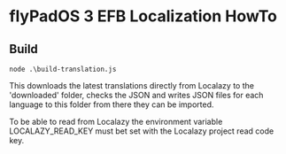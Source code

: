 # flyPadOS 3 EFB Localization HowTo

## Build

`node .\build-translation.js`

This downloads the latest translations directly from Localazy to the 'downloaded' folder, checks the JSON and writes
JSON files for each language to this folder from there they can be imported.

To be able to read from Localazy the environment variable LOCALAZY_READ_KEY must bet set with the Localazy project read
code key. 
